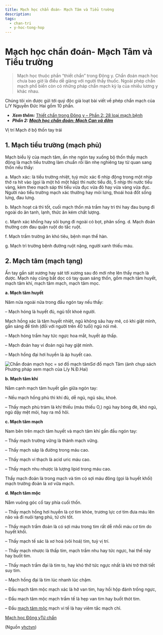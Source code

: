 ```yaml
---
title: Mạch học chẩn đoán- Mạch Tâm và Tiểu trường
description: 
tags:
  - chan-tri
  - y-hoc-tong-hop
---
```


# Mạch học chẩn đoán- Mạch Tâm và Tiểu trường 

> Mạch học thuộc phần “thiết chẩn” trong Đông y. Chẩn đoán mạch học chưa bao giờ là điều dễ giàng với người thấy thuốc. Ngoài phép chẩn mạch phổ biến còn có những pháp chẩn mạch kỳ lạ của nhiều lương y khác nhau.


Chúng tôi xin được gửi tới quý độc giả loạt bài viết về phép chẩn mạch của L/Y Nguyễn Đức Hai gồm 10 phần.


* ***Xem thêm:*** [Thiết chẩn trong Đông y – Phần 2: 28 loại mạch bệnh](/yhctvn/thiet-chan-trong-dong-y-phan-2-28-loai-mach-benh/)
* ***Phần 2: [Mạch học chẩn đoán: Mạch Can và đởm](/yhctvn/mach-hoc-chan-doan-mach-can-va-dom/)***


Vị trí Mạch ở bộ thốn tay trái


## 1. Mạch tiểu trường (mạch phủ)


Mạch biểu lý của mạch tâm, ấn nhẹ ngón tay xuống bộ thốn thấy mạch động là mạch tiểu trường làm chuẩn rồi lăn nhẹ nghiêng tay từ quan sang thốn nếu thấy:


a. Mạch xác: là tiểu trường nhiệt, tuỳ mức xác 6 nhịp động trong một nhịp thở ra hít vào (gọi là một hô một hấp) thì nước tiểu đỏ, 5 nhịp thì nước tiểu vàng, kèm theo mạch sáp thì tiểu vừa đục vừa đỏ hay vừa vàng vừa đục. Người nào tiểu trường mạch xác thường hay mỏi lưng, thoái hoá đốt sống lưng, đau lưng.


b. Mạch hoạt cả thì tốt, cuối mạch thốn mà trầm hay trì thì hay đau bụng đi ngoài do ăn tanh, lạnh, thức ăn kém chất lượng.


c. Mạnh xác khổng hay sôi bụng đi ngoài có bọt, phân sống. d. Mạch đoản thường cơn đau quặn ruột do tắc ruột.





f. Mạch trầm trường ăn khó tiêu, bệnh mạn thể hàn.


g. Mạch trì trường bệnh đường ruột nặng, người xanh thiếu máu.


## 2. Mạch tâm (mạch tạng)


Ấn tay gần sát xương hay sát tới xương sau đó mới nhẹ lên thấy mạch là được. Mạch này cũng bất dọc có tay quan sáng thốn, gồm mạch tâm huyết, mạch tâm khí, mạch tâm mạch, mạch tâm mọc.


**a. Mạch tâm huyết**  

Năm nửa ngoài nửa trong đầu ngón tay nếu thấy:  

– Mạch hóng là huyết đủ, ngủ tốt khoẻ người.  

Mạch hồng xác là tâm huyết nhiệt, ngủ không sâu hay mê, có khi giật mình, gần sáng để tỉnh (đối với người trên 40 tuổi) ngủ nói mê.  

– Mạch hóng trầm hay tức ngực hoa mắt, huyết áp thấp.  

– Mạch đoản hay vi đoản ngủ hay giật mình.  

– Mạch hồng đại hơi huyền là áp huyết cao.


![Chẩn đoán mạch học = sơ đồ mạch tâm](/imgs/yhctvn/so-do-mach-tam.jpg)Sơ đồ mạch Tâm (ảnh chụp sách Phương pháp xem mạch của L/y N.Đ.Hai)


**b. Mạch tâm khí**  

Nằm cạnh mạch tâm huyết gần giữa ngón tay:  

– Nếu mạch hồng phù thì khí đủ, dễ ngủ, ngủ sâu, khoẻ.  

– Thấy mạch phù trám là khí thiếu (máu thiếu O,) ngủ hay bóng đè, khó ngủ, ngủ dậy mệt mỏi, hay ra mồ hôi.


**c. Mạch tâm mạch**  

Nam bên trên mạch tâm huyết và mạch tâm khí gần đầu ngón tay:  

– Thấy mạch trường vững là thành mạch vững.  

– Thấy mạch sáp là đường trong máu cao.  

– Thấy mạch vi thạch là acid uric máu cao.  

– Thấy mạch nhu nhược là lượng lipid trong máu cao.  

Thấy mạch đoản là trong mạch và tim có sợi máu đông (gọi là huyết khối) mạch trường đoản là xơ vữa mạch.


**d. Mạch tâm mộc**  

Nằm vuông góc cổ tay phía cuối thốn.  

– Thấy mạch hồng hơi huyền là cơ tim khỏe, trương lực cơ tim đưa máu lên não và đi nuôi tạng phủ, tứ chi tốt.  

– Thấy mạch trầm đoản là có sợi máu trong tim rất dễ nhồi máu cơ tim do huyết khối.  

– Thấy mạch tế sác là xơ hoá (vôi hoá) tim, tuỳ vị trí.  

– Thấy mạch nhược là thấp tim, mạch trầm nhu hay tức ngực, hai thể này hay buốt tim.  

– Thấy mạch trầm đại là tim to, hay khó thở tức ngực nhất là khi trở thời tiết suy tim.  

– Mạch hồng đại là tim lúc nhanh lúc chậm.  

– Đầu mạch tâm mộc mạch xác là hở van tim, hay hồi hộp đánh trống ngực,  

– Đầu mạch tâm mộc mạch trầm tế là hẹp van tim hay buốt thót tim.  

– Đầu [mạch tâm mộc](https://docs.google.com/document/d/1_HYJOkt-2neYoRtiKxkO6YtG-EvlEWVol_PdvaZPeHE/edit#heading=h.t97wyz1124q) mạch vi tế là hay viêm tắc mạch chỉ.





[Mạch học Đông y](/yhctvn/tag/mach-hoc-dong-y/)[Tứ chẩn](/yhctvn/tag/tu-chan/)

(Nguồn <a href="https://yhctvn.com/mach-hoc-chan-doan-mach-tam-va-tieu-truong/" target="_blank">yhctvn</a>)
